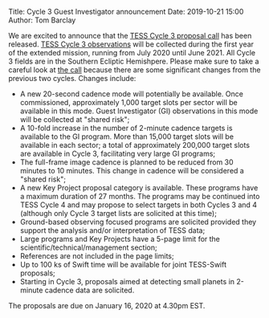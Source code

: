Title: Cycle 3 Guest Investigator announcement
Date: 2019-10-21 15:00
Author: Tom Barclay

We are excited to announce that the [TESS Cycle 3 proposal call](https://nspires.nasaprs.com/external/solicitations/summary!init.do?solId={21B53A82-2F78-9C26-3CA6-B9FEFE2AF929}&path=open) has been released. [TESS Cycle 3 observations](#proposing-investigations.html) will be collected during the first year of the extended mission, running from July 2020 until June 2021. All Cycle 3 fields are in the Southern Ecliptic Hemishpere. Please make sure to take a careful look at [the call](https://nspires.nasaprs.com/external/solicitations/summary!init.do?solId={21B53A82-2F78-9C26-3CA6-B9FEFE2AF929}&path=open) because there are some significant changes from the previous two cycles. Changes include:

* A new 20-second cadence mode will potentially be available. Once
commissioned, approximately 1,000 target slots per sector will be
available in this mode. Guest Investigator (GI) observations in this
mode will be collected at "shared risk";
* A 10-fold increase in the number of 2-minute cadence targets is
available to the GI program. More than 15,000 target slots will be
available in each sector; a total of approximately 200,000 target
slots are available in Cycle 3, facilitating very large GI programs;
* The full-frame image cadence is planned to be reduced from 30
minutes to 10 minutes. This change in cadence will be considered
a "shared risk";
* A new Key Project proposal category is available. These programs
have a maximum duration of 27 months. The programs may be
continued into TESS Cycle 4 and may propose to select targets in
both Cycles 3 and 4 (although only Cycle 3 target lists are solicited
at this time);
* Ground-based observing focused programs are solicited provided
they support the analysis and/or interpretation of TESS data;
* Large programs and Key Projects have a 5-page limit for the
scientific/technical/management section;
* References are not included in the page limits;
* Up to 100 ks of Swift time will be available for joint TESS-Swift proposals;
* Starting in Cycle 3, proposals aimed at detecting small planets in
2-minute cadence data are solicited.

The proposals are due on January 16, 2020 at 4.30pm EST.
